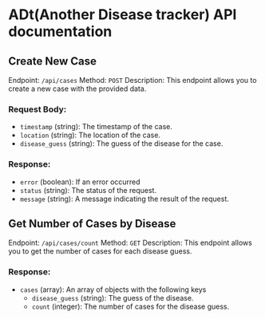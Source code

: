 # ADt(Another Disease tracker) API documentation

## Create New Case

Endpoint: `/api/cases`
Method: `POST`
Description: This endpoint allows you to create a new case with the provided data.

### Request Body:
- `timestamp` (string): The timestamp of the case.
- `location` (string): The location of the case.
- `disease_guess` (string): The guess of the disease for the case.

### Response:
- `error` (boolean): If an error occurred
- `status` (string): The status of the request.
- `message` (string): A message indicating the result of the request.

## Get Number of Cases by Disease

Endpoint: `/api/cases/count`
Method: `GET`
Description: This endpoint allows you to get the number of cases for each disease guess.

### Response:
- `cases` (array): An array of objects with the following keys
    - `disease_guess` (string): The guess of the disease.
    - `count` (integer): The number of cases for the disease guess.

